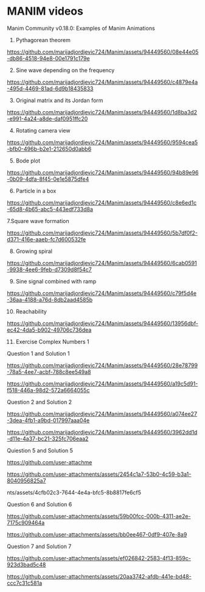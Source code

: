 # MANIM videos
Manim Community v0.18.0: Examples of Manim Animations

1. Pythagorean theorem

https://github.com/marijadjordjevic724/Manim/assets/94449560/08e44e05-db86-4518-94e8-00e1791c179e

2. Sine wave depending on the frequency

https://github.com/marijadjordjevic724/Manim/assets/94449560/c4879e4a-495d-4469-81ad-6d9b18435833

3. Original matrix and its Jordan form

https://github.com/marijadjordjevic724/Manim/assets/94449560/1d8ba3d2-e991-4a24-a8de-daf0951ffc20

4. Rotating camera view

https://github.com/marijadjordjevic724/Manim/assets/94449560/9594cea5-bfb0-496b-b2e1-212650d0abb6

5. Bode plot

https://github.com/marijadjordjevic724/Manim/assets/94449560/94b89e96-0b09-4dfa-8f45-0e1e5875dfe4

6. Particle in a box

https://github.com/marijadjordjevic724/Manim/assets/94449560/c8e6ed1c-65d8-4b65-abc5-443edf733d8a

7.Square wave formation

https://github.com/marijadjordjevic724/Manim/assets/94449560/5b7df0f2-d371-416e-aaeb-fc7d600532fe

8. Growing spiral

https://github.com/marijadjordjevic724/Manim/assets/94449560/6cab0591-9938-4ee6-9feb-d7309d8f54c7

9. Sine signal combined with ramp

https://github.com/marijadjordjevic724/Manim/assets/94449560/c79f5d4e-36aa-4188-a76d-8db2aad4585b

10. Reachability

https://github.com/marijadjordjevic724/Manim/assets/94449560/13956dbf-ec42-4da5-b902-49706c736dea

11. Exercise Complex Numbers 1
    
Question 1 and Solution 1

https://github.com/marijadjordjevic724/Manim/assets/94449560/28e78799-78a5-4ee7-acbf-788c8ee549a8

https://github.com/marijadjordjevic724/Manim/assets/94449560/a19c5d91-f518-446a-98d2-572a6664055c

Question 2 and Solution 2

https://github.com/marijadjordjevic724/Manim/assets/94449560/a074ee27-3dea-4fb1-a9bd-017997aaa04e

https://github.com/marijadjordjevic724/Manim/assets/94449560/3962dd1d-d11e-4a37-bc21-325fc706eaa2

Quiestion 5 and Solution 5

https://github.com/user-attachme

https://github.com/user-attachments/assets/2454c1a7-53b0-4c59-b3a1-8040956825a7

nts/assets/4cfb02c3-7644-4e4a-bfc5-8b8817fe6cf5

Question 6 and Solution 6

https://github.com/user-attachments/assets/59b00fcc-000b-4311-ae2e-7175c909464a

https://github.com/user-attachments/assets/bb0ee467-0df9-407e-8a9

Question 7 and Solution 7

https://github.com/user-attachments/assets/ef026842-2583-4f13-859c-923d3bad5c48

https://github.com/user-attachments/assets/20aa3742-afdb-441e-bd48-ccc7c31c581a








